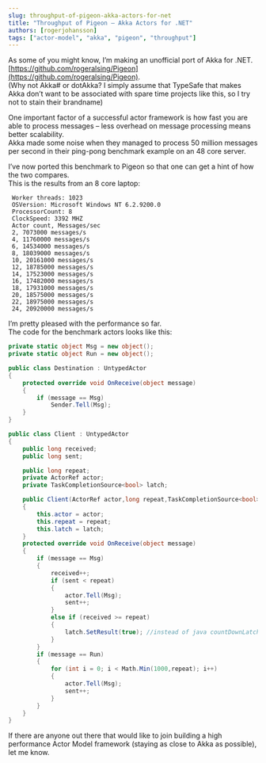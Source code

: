 ```yaml
---
slug: throughput-of-pigeon-akka-actors-for-net
title: "Throughput of Pigeon – Akka Actors for .NET"
authors: [rogerjohansson]
tags: ["actor-model", "akka", "pigeon", "throughput"]
---
```

As some of you might know, I’m making an unofficial port of Akka for .NET.  
[https://github.com/rogeralsing/Pigeon](https://github.com/rogeralsing/Pigeon).  
(Why not Akka# or dotAkka? I simply assume that TypeSafe that makes Akka don’t want to be associated with spare time projects like this, so I try not to stain their brandname)

<!-- truncate -->

One important factor of a successful actor framework is how fast you are able to process messages – less overhead on message processing means better scalability.  
Akka made some noise when they managed to process 50 million messages per second in their ping-pong benchmark example on an 48 core server.

I’ve now ported this benchmark to Pigeon so that one can get a hint of how the two compares.  
This is the results from an 8 core laptop:

```text
 Worker threads: 1023
 OSVersion: Microsoft Windows NT 6.2.9200.0
 ProcessorCount: 8
 ClockSpeed: 3392 MHZ
 Actor count, Messages/sec
 2, 7073000 messages/s
 4, 11760000 messages/s
 6, 14534000 messages/s
 8, 18039000 messages/s
 10, 20161000 messages/s
 12, 18785000 messages/s
 14, 17523000 messages/s
 16, 17482000 messages/s
 18, 17931000 messages/s
 20, 18575000 messages/s
 22, 18975000 messages/s
 24, 20920000 messages/s
```

I’m pretty pleased with the performance so far.  
The code for the benchmark actors looks like this:

```csharp
private static object Msg = new object();
private static object Run = new object();

public class Destination : UntypedActor
{
    protected override void OnReceive(object message)
    {
        if (message == Msg)
            Sender.Tell(Msg);
    }
}

public class Client : UntypedActor
{
    public long received;
    public long sent;

    public long repeat;
    private ActorRef actor;
    private TaskCompletionSource<bool> latch;

    public Client(ActorRef actor,long repeat,TaskCompletionSource<bool> latch )
    {
        this.actor = actor;
        this.repeat = repeat;
        this.latch = latch;
    }
    protected override void OnReceive(object message)
    {
        if (message == Msg)
        {
            received++;
            if (sent < repeat)
            {
                actor.Tell(Msg);
                sent++;
            }
            else if (received >= repeat)
            {
                latch.SetResult(true); //instead of java countDownLatch
            }
        }
        if (message == Run)
        {
            for (int i = 0; i < Math.Min(1000,repeat); i++)
            {
                actor.Tell(Msg);
                sent++;
            }
        }
    }
}
```

If there are anyone out there that would like to join building a high performance Actor Model framework (staying as close to Akka as possible), let me know.
